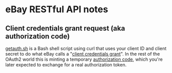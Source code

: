 # eBay RESTful API notes

## Client credentials grant request (aka authorization code)

[getauth.sh](getauth.sh) is a Bash shell script using curl that
uses your client ID and client secret to do what eBay calls a "[client credentials grant](https://developer.ebay.com/api-docs/static/oauth-client-credentials-grant.html)". In the rest of the OAuth2 world this is minting
a temporary [authorization code](https://www.oauth.com/oauth2-servers/accessing-data/authorization-request/), which you're later expected to exchange for a real authorization token.
